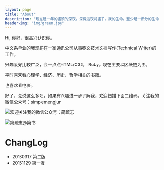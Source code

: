```yaml
---
layout: page
title: "About"
description: "現在是一年的盡頭的深夜，深得這夜將盡了，我的生命，至少是一部分的生命，已經耗費在寫這些無聊的東西中，而我所獲得的，乃是我自己的靈魂的荒涼和粗糙。但是我并不懼憚這些，也不想掩蓋這些，而且是在有些愛他們了，因為這是我轉輾而生活于風沙中的瘢痕。凡有自己也覺得在風沙中轉輾而生活著的，會知道這意思。 ——魯迅《華蓋集·題記》"
header-img: "img/green.jpg"
---
```


Hi,
你好，很高兴认识你。

中文系毕业的我现在在一家通讯公司从事英文技术文档写作(Technical Writer)的工作。

兴趣爱好比较广泛，会一点点HTML/CSS， Ruby。现在主要以区块链为主。

平时喜欢看心理学、经济、历史、哲学相关的书籍。

也喜欢看电影。

好了，先说这么多吧，如果有兴趣进一步了解我，欢迎扫描下面二维码，关注我的微信公众号：simplemengjun  

![欢迎关注我的微信公众号：简疏志](http://i1.piimg.com/567571/c499a23a80c7e967.jpg)

![简疏志@简书](https://www.jianshu.com/u/602414ddff23)

# ChangLog
- 20180317 第二版
- 20161129 第一版
